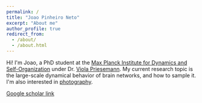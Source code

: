 ```yaml
---
permalink: /
title: "Joao Pinheiro Neto"
excerpt: "About me"
author_profile: true
redirect_from:
  - /about/
  - /about.html
---
```


Hi! I'm Joao, a PhD student at the [Max Planck Institute for Dynamics and Self-Organization](https://www.ds.mpg.de/en) under Dr. [Viola Priesemann](http://www.viola-priesemann.de). My current research topic is the large-scale dynamical behavior of brain networks, and how to sample it. I'm also interested in [photography](https://www.instagram.com/joao.p.n/).

[Google scholar link](https://scholar.google.com/citations?user=nq61A04AAAAJ&hl=en)